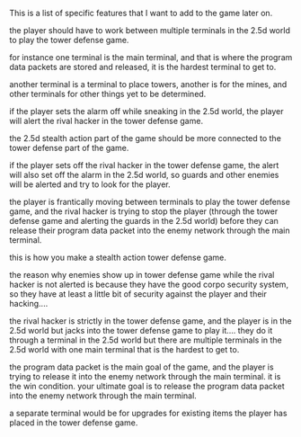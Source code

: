 This is a list of specific features that I want to add to the game later on.

the player should have to work between multiple terminals in the 2.5d world to play the tower defense game.

for instance one terminal is the main terminal, and that is where the program data packets are stored and released, it is the hardest terminal to get to.

another terminal is a terminal to place towers, another is for the mines, and other terminals for other things yet to be determined.

if the player sets the alarm off while sneaking in the 2.5d world, the player will alert the rival hacker in the tower defense game.

the 2.5d stealth action part of the game should be more connected to the tower defense part of the game.

if the player sets off the rival hacker in the tower defense game, the alert will also set off the alarm in the 2.5d world, so guards and other enemies will be alerted and try to look for the player.

the player is frantically moving between terminals to play the tower defense game, and the rival hacker is trying to stop the player (through the tower defense game and alerting the guards in the 2.5d world) before they can release their program data packet into the enemy network through the main terminal.

this is how you make a stealth action tower defense game.


the reason why enemies show up in tower defense game while the rival hacker is not alerted is because they have the good corpo security system, so they have at least a little bit of security against the player and their hacking....

the rival hacker is strictly in the tower defense game, and the player is in the 2.5d world but jacks into the tower defense game to play it.... they do it through a terminal in the 2.5d world but there are multiple terminals in the 2.5d world with one main terminal that is the hardest to get to.

the program data packet is the main goal of the game, and the player is trying to release it into the enemy network through the main terminal. it is the win condition. your ultimate goal is to release the program data packet into the enemy network through the main terminal. 

a separate terminal would be for upgrades for existing items the player has placed in the tower defense game.